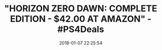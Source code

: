 ---
title: '"HORIZON ZERO DAWN: COMPLETE EDITION - $42.00 AT AMAZON" - #PS4Deals'
name: Horizon Zero Dawn - Complete Edition - PlayStation 4
date: '2018-01-07 22:25:54'
buy_now: >-
  https://www.amazon.com/Horizon-Zero-Dawn-Complete-PlayStation-4/dp/B076BJ723V?SubscriptionId=AKIAIA5RBQIWQVTCUEUQ&tag=coldcutdeals-20&linkCode=xm2&camp=2025&creative=165953&creativeASIN=B076BJ723V
description_markdown: "Horizon Zero Dawn - Complete Edition - PlayStation 4\n\n  - A Lush Post-Apocalyptic World\_- How have machines dominated this world, and what is their purpose? \_What happened to the civilization here before?\n\n  - Nature and Machines Collide\_-\_Horizon Zero Dawn juxtaposes two contrasting elements, taking a vibrant world rich with beautiful nature and filling it with awe-inspiring highly advanced technology.\n\n  - Defy Overwhelming Odds\_- The foundation of combat in\_Horizon Zero Dawn is built upon the speed and cunning of Aloy versus the raw strength and size of the machines.\n\n"
tweet_id_str: '950131406138724352'
price: $49.99
you_save: ''
asin: B076BJ723V
image: 'https://images-na.ssl-images-amazon.com/images/I/51pDqCy7FsL.jpg'

---